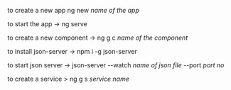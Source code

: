 to create a new app ng new *name of the app*

to start the app ->  ng serve

to create a new component -> ng g c *name of the component*

to install json-server -> npm i -g json-server

to start json server -> json-server --watch *name of json file* --port *port no*

to create a service > ng g s *service name*